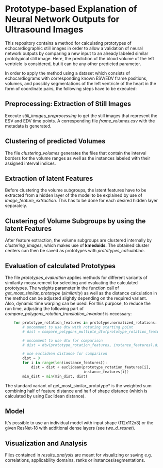 # Prototype-based Explanation of Neural Network Outputs for Ultrasound Images

This repository contains a method for calculating prototypes of
echocardiographic still images in order to allow a validation of
neural network outputs by comparing a new input to an already
labeled similar prototypical still image. Here, the prediction
of the blood volume of the left ventricle is considered, but it can
be any other predicted parameter.

In order to apply the method using a dataset which consists of echocardiograms
with corresponding known ESV/EDV frame positions, volumes, and 
possibly segmentations of the left ventricle of the heart in the form of
coordinate pairs, the following steps have to be executed:

## Preprocessing: Extraction of Still Images
Execute *still_images_preprocessing*  to get the still images that
represent the ESV and EDV time points. A corresponding
file *frame_volumes.csv* with the metadata is generated.

## Clustering of predicted Volumes
The file *clustering_volumes* generates the files that contain
the interval borders for the volume ranges as well as the instances
labeled with their assigned interval indices.

## Extraction of latent Features
Before clustering the volume subgroups, the latent features
have to be extracted from a hidden layer of the model to be 
explained by use of *image_feature_extraction*.
This has to be done for each desired hidden layer separately.

## Clustering of Volume Subgroups by using the latent Features
After feature extraction, the volume subgroups are clustered
internally by *clustering_images*, which makes use of **kmedoids**.
The obtained cluster centers can then be saved as prototypes
with *prototypes_calculation*.

## Evaluation of calculated Prototypes 
The file *prototypes_evaluation* applies methods for different
variants of similarity measurement for selecting and evaluating the 
calculated prototypes. The weights parameter in the function call of
*get_most_similar_prototype* (*similarity*) as well as the
distance calculation in the method can be adjusted slightly depending on 
the required variant. Also, dynamic time warping can be used.
For this purpose, to reduce the run time, adjusting the following part of 
*compare_polygons_rotation_translation_invariant* is necessary:
```python
    for prototype_rotation_features in prototype.normalized_rotations:
        # uncomment to use dtw with rotating starting point
        # dist = compare_polygons_multiple_dtw(prototype_rotation_features, instance_features)

        # uncomment to use dtw for comparison
        # dist = dtw(prototype_rotation_features, instance_features).distance

        # use euclidean distance for comparison
        dist = 0
        for i in range(len(instance_features)):
            dist = dist + euclidean(prototype_rotation_features[i],
                                    instance_features[i])
        min_dist = min(min_dist, dist)
```
The standard variant of get_most_similar_prototype* is the weighted sum
combining half of feature distance and half of shape distance
(which is calculated by using Euclidean distance).

## Model
It's possible to use an individual model with input shape (112x112x3)
or the given ResNet-18 with additional dense layers 
(see *two_d_resnet*).

## Visualization and Analysis
Files contained in *results_analysis* are meant for
visualizing or saving e.g. correlations, applicability domains,
ranks or instances/segmentations.

